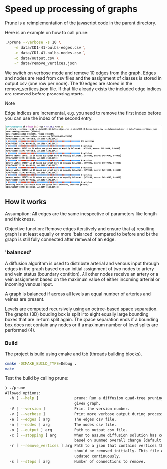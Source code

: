 # Speed up processing of graphs

Prune is a reimplementation of the javascript code in the parent directory. 

Here is an example on how to call prune:

```bash
./prune --verbose -s 10 \
    -e data/CD1-41-bulbs-edges.csv \
    -n data/CD1-41-bulbs-nodes.csv \
    -o data/output.csv \
    -r data/remove_vertices.json
```

We switch on verbose mode and remove 10 edges from the graph. Edges and nodes are read from csv files and the assignment of classes is stored in output.csv (one row per node). The 10 edges are stored in the remove_vertices.json file. If that file already exists the included edge indices are removed before processing starts. 

> [!NOTE] 
> Edge indices are incremental, e.g. you need to remove the first index before you can use the index of the second entry.

![example run](https://github.com/HaukeBartsch/cutting-a-tree/raw/main/speed/images/example_run.gif)

## How it works

Assumption: All edges are the same irrespective of parameters like length and thickness.

Objective function: Remove edges iteratively and ensure that a) resulting graph is at least equally or more 'balanced' compared to before and b) the graph is still fully connected after removal of an edge.

### 'balanced'

A diffusion algorithm is used to distribute arterial and venous input through edges in the graph based on an initial assignment of two nodes to artery and vein status (boundary contition). All other nodes receive an artery or a vein assignment based on the maximum value of either incoming arterial or incoming venous input. 

A graph is balanced if across all levels an equal number of arteries and veines are present. 

Levels are computed recursively using an octree-based space separation. The graphs (3D) bouding box is split into eight equally large bounding boxes that are in-turn split again. The space separation ends if a bounding box does not contain any nodes or if a maximum number of level splits are performed (4).


### Build

The project is build using cmake and tbb (threads building blocks).

```bash
cmake -DCMAKE_BUILD_TYPE=Debug .
make
```

Test the build by calling prune:

```bash
❯ ./prune 
Allowed options:
  -h [ --help ]                prune: Run a diffusion quad-tree pruning on a 
                               given graph.
  -V [ --version ]             Print the version number.
  -v [ --verbose ]             Print more verbose output during processing.
  -e [ --edges ] arg           The edges csv file.
  -n [ --nodes ] arg           The nodes csv file.
  -o [ --output ] arg          Path to output csv file.
  -c [ --stopping ] arg        When to assume diffusion solution has converged 
                               based on summed overall change [default 0.3].
  -r [ --remove_vertices ] arg Path to a json that contains vertices that 
                               should be removed initially. This file will be 
                               updated continuously.
  -s [ --steps ] arg           Number of connections to remove.

```

